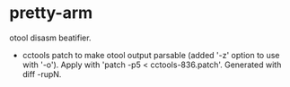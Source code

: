 pretty-arm
==========

otool disasm beatifier.

* cctools patch to make otool output parsable (added '-z' option to use with '-o'). Apply with 'patch -p5 < cctools-836.patch'. Generated with diff -rupN.
